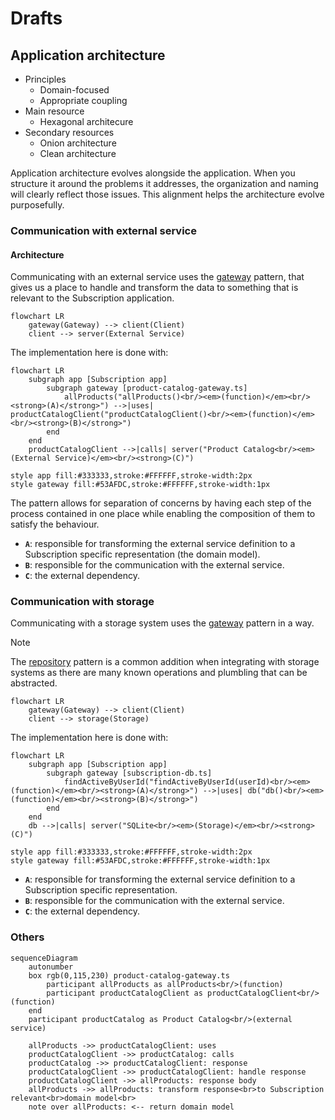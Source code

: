 # Drafts

## Application architecture

- Principles
  - Domain-focused
  - Appropriate coupling
- Main resource
  - Hexagonal architecure
- Secondary resources
  - Onion architecture
  - Clean architecture

Application architecture evolves alongside the application. When you structure
it around the problems it addresses, the organization and naming will clearly
reflect those issues. This alignment helps the architecture evolve purposefully.

### Communication with external service

#### Architecture

Communicating with an external service uses the [gateway][gateway] pattern, that gives us a
place to handle and transform the data to something that is relevant to the
Subscription application.

```mermaid
flowchart LR
    gateway(Gateway) --> client(Client)
    client --> server(External Service)
```

The implementation here is done with:

```mermaid
flowchart LR
    subgraph app [Subscription app]
        subgraph gateway [product-catalog-gateway.ts]
            allProducts("allProducts()<br/><em>(function)</em><br/><strong>(A)</strong>") -->|uses| productCatalogClient("productCatalogClient()<br/><em>(function)</em><br/><strong>(B)</strong>")
        end
    end
    productCatalogClient -->|calls| server("Product Catalog<br/><em>(External Service)</em><br/><strong>(C)")

style app fill:#333333,stroke:#FFFFFF,stroke-width:2px
style gateway fill:#53AFDC,stroke:#FFFFFF,stroke-width:1px
```

The pattern allows for separation of concerns by having each step of the process
contained in one place while enabling the composition of them to satisfy the
behaviour.

- **`A`**: responsible for transforming the external service definition to a
  Subscription specific representation (the domain model).
- **`B`**: responsible for the communication with the external service.
- **`C`**: the external dependency.

### Communication with storage

Communicating with a storage system uses the [gateway][gateway] pattern in a
way.

> [!NOTE]
> The [repository][repository] pattern is a common addition when integrating
> with storage systems as there are many known operations and plumbling that can
> be abstracted.

```mermaid
flowchart LR
    gateway(Gateway) --> client(Client)
    client --> storage(Storage)
```

The implementation here is done with:

```mermaid
flowchart LR
    subgraph app [Subscription app]
        subgraph gateway [subscription-db.ts]
            findActiveByUserId("findActiveByUserId(userId)<br/><em>(function)</em><br/><strong>(A)</strong>") -->|uses| db("db()<br/><em>(function)</em><br/><strong>(B)</strong>")
        end
    end
    db -->|calls| server("SQLite<br/><em>(Storage)</em><br/><strong>(C)")

style app fill:#333333,stroke:#FFFFFF,stroke-width:2px
style gateway fill:#53AFDC,stroke:#FFFFFF,stroke-width:1px
```

- **`A`**: responsible for transforming the external service definition to a
  Subscription specific representation.
- **`B`**: responsible for the communication with the external service.
- **`C`**: the external dependency.

### Others

```mermaid
sequenceDiagram
    autonumber
    box rgb(0,115,230) product-catalog-gateway.ts
        participant allProducts as allProducts<br/>(function)
        participant productCatalogClient as productCatalogClient<br/>(function)
    end
    participant productCatalog as Product Catalog<br/>(external service)

    allProducts ->> productCatalogClient: uses
    productCatalogClient ->> productCatalog: calls
    productCatalog ->> productCatalogClient: response
    productCatalogClient ->> productCatalogClient: handle response
    productCatalogClient ->> allProducts: response body
    allProducts ->> allProducts: transform response<br>to Subscription relevant<br>domain model<br>
    note over allProducts: <-- return domain model
```

[gateway]: https://martinfowler.com/articles/gateway-pattern.html
[repository]: https://martinfowler.com/eaaCatalog/repository.html
